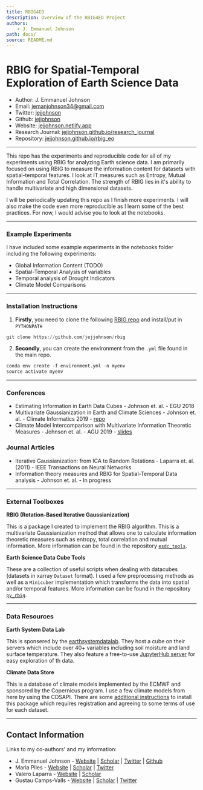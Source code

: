 ```yaml
---
title: RBIG4EO
description: Overview of the RBIG4EO Project
authors:
    - J. Emmanuel Johnson
path: docs/
source: README.md
---
```

# RBIG for Spatial-Temporal Exploration of Earth Science Data

* Author: J. Emmanuel Johnson
* Email: [jemanjohnson34@gmail.com](mailto:jemanjohnson34@gmail.com)
* Twitter: [jejjohnson](https://twitter.com/jejjohnson)
* Github: [jejjohnson](https://github.com/jejjohnson)
* Website: [jejjohnson.netlify.app](https://jejjohnson.netlify.app)
* Research Journal: [jejjohnson.github.io/research_journal](https://jejjohnson.github.io/research_journal)
* Repository: [jejjohnson.github.io/rbig_eo](https://jejjohnson.github.io/rbig_eo)

---


This repo has the experiments and reproducible code for all of my experiments using RBIG for analyzing Earth science data. I am primarily focused on using RBIG to measure the information content for datasets with spatial-temporal features. I look at IT measures such as Entropy, Mutual Information and Total Correlation. The strength of RBIG lies in it's ability to handle multivariate and high dimensional datasets.

I will be periodically updating this repo as I finish more experiments. I will also make the code even more reproducible as I learn some of the best practices. For now, I would advise you to look at the notebooks.


---
### Example Experiments

I have included some example experiments in the notebooks folder including the following experiments:

* Global Information Content (TODO)
* Spatial-Temporal Analysis of variables 
* Temporal analysis of Drought Indicators
* Climate Model Comparisons


---
### Installation Instructions

1. **Firstly**, you need to clone the following [RBIG repo](https://github.com/jejjohnson/rbig) and install/put in `PYTHONPATH`
```python
git clone https://github.com/jejjohnson/rbig
```

2. **Secondly**, you can create the environment from the `.yml` file found in the main repo.

```python
conda env create -f environment.yml -n myenv
source activate myenv
```




---
### Conferences

* Estimating Information in Earth Data Cubes - Johnson et. al. - EGU 2018
* Multivariate Gaussianization in Earth and Climate Sciences - Johnson et. al. - Climate Informatics 2019 - [repo](https://github.com/IPL-UV/2019_ci_rbig)
* Climate Model Intercomparison with Multivariate Information Theoretic Measures - Johnson et. al. - AGU 2019 - [slides](https://docs.google.com/presentation/d/18KfmAbaJI49EycNule8vvfR1dd0W6VDwrGCXjzZe5oE/edit?usp=sharing)


### Journal Articles

* Iterative Gaussianization: from ICA to Random Rotations - Laparra et. al. (2011) - IEEE Transactions on Neural Networks
* Information theory measures and RBIG for Spatial-Temporal Data analysis - Johnson et. al. - In progress

---
### External Toolboxes

**RBIG (Rotation-Based Iterative Gaussianization)**

This is a package I created to implement the RBIG algorithm. This is a multivariate Gaussianization method that allows one to calculate information theoretic measures such as entropy, total correlation and mutual information. More information can be found in the repository [`esdc_tools`](https://github.com/IPL-UV/py_rbig).

**Earth Science Data Cube Tools**

These are a collection of useful scripts when dealing with datacubes (datasets in xarray `Dataset` format). I used a few preprocessing methods as well as a `Minicuber` implementation which transforms the data into spatial and/or temporal features. More information can be found in the repository [`py_rbig`](https://github.com/IPL-UV/esdc_tools).

---
### Data Resources

**Earth System Data Lab**

This is sponsered by the [earthsystemdatalab](https://www.earthsystemdatalab.net/). They host a cube on their servers which include over 40+ variables including soil moisture and land surface temperature. They also feature a free-to-use [JupyterHub server](https://www.earthsystemdatalab.net/index.php/interact/data-lab/) for easy exploration of th data. 

**Climate Data Store**

This is a database of climate models implemented by the ECMWF and sponsored by the Copernicus program. I use a few climate models from here by using the CDSAPI. There are some [additional instructions](https://cds.climate.copernicus.eu/api-how-to) to install this package which requires registration and agreeing to some terms of use for each dataset.

---
## Contact Information

Links to my co-authors' and my information:

* J. Emmanuel Johnson - [Website](https://jejjohnson.netlify.com) | [Scholar](https://scholar.google.com/citations?user=h-wdX7gAAAAJ&hl=es) | [Twitter](https://twitter.com/jejjohnson) | [Github](https://github.com/jejjohnson) 
* Maria Piles - [Website](https://sites.google.com/site/mariapiles/) | [Scholar](https://scholar.google.com/citations?hl=es&user=KTva-HMAAAAJ) | [Twitter](https://twitter.com/Maria_Piles)
* Valero Laparra - [Website](https://www.uv.es/lapeva/) | [Scholar](https://scholar.google.com/citations?user=dNt_xikAAAAJ&hl=es)
* Gustau Camps-Valls - [Website](https://www.uv.es/gcamps/) | [Scholar](https://scholar.google.com/citations?user=6mgnauMAAAAJ&hl=es) | [Twitter](https://twitter.com/isp_uv_es)
